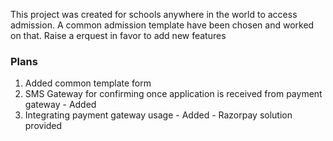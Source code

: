 This project was created for schools anywhere in the world to access admission. A common admission template have been chosen and worked on that. Raise a erquest in favor to add new features

### Plans

1) Added common template form
2) SMS Gateway for confirming once application is received from payment gateway - Added
2) Integrating payment gateway usage - Added - Razorpay solution provided
